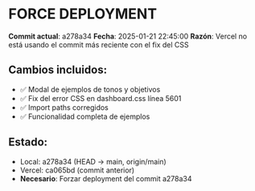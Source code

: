 # FORCE DEPLOYMENT

**Commit actual**: a278a34
**Fecha**: 2025-01-21 22:45:00
**Razón**: Vercel no está usando el commit más reciente con el fix del CSS

## Cambios incluidos:
- ✅ Modal de ejemplos de tonos y objetivos
- ✅ Fix del error CSS en dashboard.css línea 5601
- ✅ Import paths corregidos
- ✅ Funcionalidad completa de ejemplos

## Estado:
- Local: a278a34 (HEAD -> main, origin/main)
- Vercel: ca065bd (commit anterior)
- **Necesario**: Forzar deployment del commit a278a34
